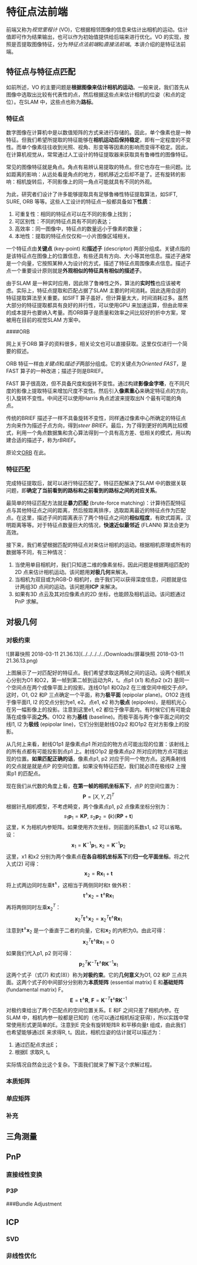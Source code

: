 # 特征点法前端

前端又称为*视觉里程计* (VO)，它根据相邻图像的信息来估计出相机的运动。估计值即可作为结果输出，也可以作为初始值提供给后端来进行优化。VO 的实现，按照是否提取图像特征，分为*特征点法前端*和*直接法前端*。本讲介绍的是特征法前端。

## 特征点与特征点匹配

如前所述，VO 的主要问题是**根据图像来估计相机的运动**。一般来说，我们首先从图像中选取出比较有代表性的点，然后根据这些点来估计相机的位姿（和点的定位）。在SLAM 中，这些点也称为**路标**。

### 特征点

数字图像在计算机中是以数值矩阵的方式来进行存储的。因此，单个像素也是一种特征。但我们希望所提取的特征能够在**相机运动后保持稳定**，即有一定程度的不变性。而单个像素往往收到光照、视角、形变等等因素的影响而变得不稳定。因此，在计算机视觉从，常常通过人工设计的特征提取器来获取具有鲁棒性的图像特征。

常见的图像特征就是角点。角点有易辨认易提取的特点。但它也存在一些问题。比如距离的影响：从远处看是角点的地方，相机移近之后却不是了。还有旋转的影响：相机旋转后，不同影像上的同一角点可能就具有不同的外观。

为此，研究者们设计了许多能够提取具有足够鲁棒性特征提取算法，如SIFT, SURE, ORB 等等。这些人工设计的特征点一般都具备如下**性质**：

1. 可重复性：相同的特征点可以在不同的影像上找到；
2. 可区别性：不同的特征点具有不同的表达；
3. 高效率：同一图像中，特征点的数量远小于像素的数量；
4. 本地性：提取的特征点仅仅和一小片图像区域相关。

一个特征点由**关键点** (key-point) 和**描述子** (descriptor) 两部分组成。关键点指的是该特征点在图像上的位置信息，有些还具有方向、大小等其他信息。描述子通常是一个向量，它按照某种人为设计的方式，描述了特征点周围像素点信息。描述子点一个重要设计原则就是**外观相似的特征具有相似的描述子**。

由于SLAM 是一种实时应用，因此除了鲁棒性之外，算法的**实时性**也应该被考虑。实际上，特征点提取和匹配占据了SLAM 主要的时间消耗。因此选用合适的特征提取算法至关重要。如SIFT 算子虽好，但计算量太大，时间消耗过多。虽然大部分的特征提取都具有良好的并行性，可以使用GPU 来加速运算，但由此带来的成本提升也要纳入考量。而ORB算子是质量和效率之间比较好的折中方案，常被用在目前的视觉SLAM 方案中。

####ORB

网上关于ORB 算子的资料很多，相关论文也可以直接获取。这里仅仅进行一个简要的叙述。

ORB 特征一样由*关键点*和*描述子*两部分组成。它的关键点为*Oriented FAST*，是FAST 算子的一种改进；描述子则是BRIEF。

FAST 算子很高效，但不具备尺度和旋转不变性。通过构建**影像金字塔**，在不同尺度的影像上提取特征来增加尺度不变性。然后引入**像素重心**来确定特征点的方向，引入旋转不变性。中间还可以使用Harris 角点滤波来提取出N 个最有可能的角点。

传统的BRIEF 描述子一样不具备旋转不变性，同样通过像素中心所确定的特征点方向来作为描述子点方向，得到*steer BRIEF*。最后，为了得到更好的两两比较模式，利用一个角点数据集和贪心算法得到一个具有高方差、低相关的模式，用以构建合适的描述子，称为*rBRIEF*。

原论文[ORB](http://www.cs.zju.edu.cn/~gpan/course/materials/ORB.pdf) 在此。

### 特征匹配

完成特征提取后，就可以进行特征匹配了。特征匹配解决了SLAM 中的数据关联问题，即**确定了当前看到的路标和之前看到的路标之间的对应关系**。

最简单的特征匹配方法就是**暴力匹配** (brute-force matching)：计算待匹配特征点与其他特征点之间的距离，然后按距离排序，选取距离最近的特征点作为匹配点。在这里，描述子间的距离表示了两个特征点之间的**相似程度**，有欧式距离，汉明距离等等。对于特征点数量巨大的情况，**快速近似最邻近** (FLANN) 算法会更为高效。

接下来，我们希望根据匹配的特征点对来估计相机的运动。根据相机原理或所有的数据等不同，有三种情况：

1. 当使用单目相机时，我们只知道二维的像素坐标，因此问题是根据两组匹配的2D 点来估计相机运动。该问题用**对极几何**来解决。
2. 当相机为双目或为RGB-D 相机时，由于我们可以获得深度信息，问题就是估计两组3D 点间的运动。该问题用**ICP** 来解决。
3. 如果有3D 点云及其对应像素点的2D 坐标，也能顾及相机运动。该问题通过PnP 求解。

## 对极几何

### 对极约束

![屏幕快照 2018-03-11 21.36.13](../../../../../Downloads/屏幕快照 2018-03-11 21.36.13.png)

上图展示了一对匹配好的特征点。我们希望求取这两帧之间的运动。设两个相机关心分别为O1 和O2，第一帧到第二帧到运动为R，t。点p1 (x1) 和点p2 (x2) 是同一个空间点在两个成像平面上的投影。连线O1p1 和O2p2 在三维空间中相交于点P。这时，O1, O2 和P 三点确定一个平面，称为**极平面** (epipolar plane)。O1O2 连线于像平面I1, I2 的交点分别为e1, e2。点e1, e2 称为**极点** (epipoles)，是相机光心在另一幅影像上的投影。注意到这里e1, e2 都位于像平面内。有时候它们有可能会落在成像平面**之外**。O1O2 称为**基线** (baseline)。而极平面与两个像平面之间的交线l1, l2 为**极线** (epipolar line)，它们分别是射线O2p2 和O1p2 在对方影像上的投影。

从几何上来看，射线O1p1 是像素点p1 所对应的物方点可能出现的位置：该射线上的所有点都有可能投影到点p1 上。射线O1p2 是像素点p2 所对应的物方点可能出现的位置。**如果匹配正确的话**，像素点p1, p2 对应于同一个物方点。这两条射线的交点就是就是点P 的空间位置。如果没有特征匹配，我们就必须在极线l2 上搜索p1 的匹配点。

现在我们从代数的角度上看，**在第一帧的相机坐标系下**，点P 的空间位置为：
$$
\mathbf{P}=[X, Y, Z]^T
$$
根据针孔相机模型，不考虑畸变，两个像素点p1, p2 点像素坐标分别为：
$$
s_1\mathbf{p}_1=\mathbf{K}\mathbf{P},\ s_2\mathbf{p}_2=\mathbf(k)(\mathbf{R}\mathbf{P}+\mathbf{t})
$$
这里，K 为相机内参矩阵。如果使用齐次坐标，则前面的系数s1, s2 可以省略。设：
$$
\mathbf{x}_1=\mathbf{K}^{-1}\mathbf{p}_1,\ \mathbf{x}_2=\mathbf{K}^{-1}\mathbf{p}_2
$$
这里，x1 和x2 分别为两个像素点**在各自相机坐标系下**的**归一化平面坐标**。将之代入式(2) 可得：
$$
\mathbf{x}_2 = \mathbf{R}\mathbf{x}_1+\mathbf{t}
$$
将上式两边同时左乘$\mathbf{t}^{\wedge}$，这相当于两侧同时和t 做外积：
$$
\mathbf{t}^{\wedge}\mathbf{x}_2=\mathbf{t}^{\wedge}\mathbf{R}\mathbf{x}_1
$$
再将两侧同时左乘$\mathbf{x}^T_2$：
$$
\mathbf{x}^T_2\mathbf{t}^{\wedge}\mathbf{x}_2=\mathbf{x}^T_2\mathbf{t}^{\wedge}\mathbf{R}\mathbf{x}_1
$$
注意到$\mathbf{t}^{\wedge}\mathbf{x}_2$ 是一个垂直于二者的向量，它和$\mathbf{x}_2$ 的内积为0。由此可得：
$$
\mathbf{x}^T_2\mathbf{t}^{\wedge}\mathbf{R}\mathbf{x}_1=0
$$
如果我们代入p1, p2 则可得：
$$
\mathbf{p}^T_2\mathbf{K}^{-T}\mathbf{t}^{\wedge}\mathbf{R}\mathbf{K}^{-1}\mathbf{x}_1
$$
这两个式子（式(7) 和式(8)）称为**对极约束**。它的**几何意义**为O1, O2 和P 三点共面。这两个式子的中间部分分别称为**本质矩阵** (essential matrix) E 和**基础矩阵** (fundamental matrix) F。
$$
\mathbf{E} = \mathbf{t}^{\wedge}\mathbf{R},\ \mathbf{F} =\mathbf{K}^{-T}\mathbf{t}^{\wedge}\mathbf{R}\mathbf{K}^{-1}
$$
对极约束给出了两个匹配点的空间位置关系。E 和F 之间只差了相机内参。在SLAM 中，相机内参一般都是已知的（也可以通过相机标定获得），所以实践中常常使用形式更简单的E。注意到E 完全有旋转矩阵R 和平移向量t 组成，由此我们也希望能够通过E 来求得R, t。因此，相机位姿的估计就可以描述为：

1. 通过匹配点求出E；
2. 根据E 求取R, t。

实际情况自然会比这个复杂。下面我们就来了解下这个求解过程。

### 本质矩阵

### 单应矩阵

### 补充

## 三角测量

## PnP

### 直接线性变换

### P3P

###Bundle Adjustment

## ICP

### SVD

### 非线性优化



